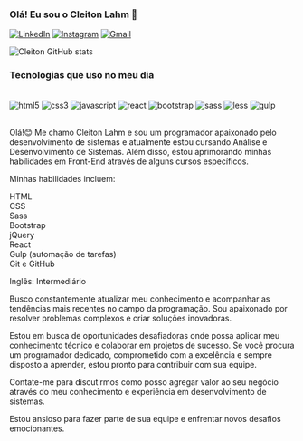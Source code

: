 
### Olá! Eu sou o Cleiton Lahm 👋

[![LinkedIn](https://img.shields.io/badge/LinkedIn-0077B5?style=for-the-badge&logo=linkedin&logoColor=white)](https://www.linkedin.com/in/cleiton-jos%C3%A9-lahm/)
[![Instagram](https://img.shields.io/badge/Instagram-E4405F?style=for-the-badge&logo=instagram&logoColor=white)](https://www.instagram.com/clei_lahmm/)
[![Gmail](https://img.shields.io/badge/Gmail-D14836?style=for-the-badge&logo=gmail&logoColor=white)](mailto:cleijllahm@gmail.com)



![Cleiton GitHub stats](https://github-readme-stats.vercel.app/api?username=CleitonLahm&show_icons=true&theme=radical)

### Tecnologias que uso no meu dia

<div style="display: inline_block"><br/>
<img align="center" alt="html5" src="https://img.shields.io/badge/HTML5-E34F26?style=for-the-badge&logo=html5&logoColor=white">
<img align="center" alt="css3" src="https://img.shields.io/badge/CSS3-1572B6?style=for-the-badge&logo=css3&logoColor=white">
<img align="center" alt="javascript" src="https://img.shields.io/badge/JavaScript-F7DF1E?style=for-the-badge&logo=javascript&logoColor=black">
<img align="center" alt="react" src="https://img.shields.io/badge/React-20232A?style=for-the-badge&logo=react&logoColor=61DAFB">
<img align="center" alt="bootstrap" src="https://img.shields.io/badge/Bootstrap-7952B3?style=for-the-badge&logo=bootstrap&logoColor=white">
<img align="center" alt="sass" src="https://img.shields.io/badge/Sass-CC6699?style=for-the-badge&logo=sass&logoColor=white">
<img align="center" alt="less" src="https://img.shields.io/badge/Less-1D365D?style=for-the-badge&logo=less&logoColor=white">
<img align="center" alt="gulp" src="https://img.shields.io/badge/Gulp-CF4647?style=for-the-badge&logo=gulp&logoColor=white">
</div><br>

Olá!😊 Me chamo Cleiton Lahm e sou um programador apaixonado pelo desenvolvimento de sistemas e atualmente estou cursando Análise e Desenvolvimento de Sistemas. Além disso, estou aprimorando minhas habilidades em Front-End através de alguns cursos específicos.

Minhas habilidades incluem:

HTML<br>
CSS<br>
Sass<br>
Bootstrap<br>
jQuery<br>
React<br>
Gulp (automação de tarefas)<br>
Git e GitHub<br>

Inglês: Intermediário<br>

Busco constantemente atualizar meu conhecimento e acompanhar as tendências mais recentes no campo da programação. Sou apaixonado por resolver problemas complexos e criar soluções inovadoras.<br>

Estou em busca de oportunidades desafiadoras onde possa aplicar meu conhecimento técnico e colaborar em projetos de sucesso. Se você procura um programador dedicado, comprometido com a excelência e sempre disposto a aprender, estou pronto para contribuir com sua equipe.<br>

Contate-me para discutirmos como posso agregar valor ao seu negócio através do meu conhecimento e experiência em desenvolvimento de sistemas.<br>

Estou ansioso para fazer parte de sua equipe e enfrentar novos desafios emocionantes.

